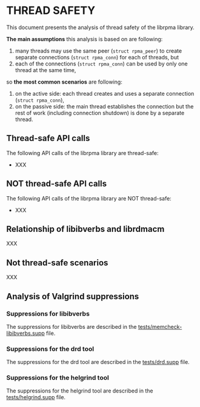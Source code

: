 # THREAD SAFETY

This document presents the analysis of thread safety of the librpma library.

**The main assumptions** this analysis is based on are following:
1) many threads may use the same peer (`struct rpma_peer`) to create separate connections (`struct rpma_conn`) for each of threads, but
2) each of the connections (`struct rpma_conn`) can be used by only one thread at the same time,

so **the most common scenarios** are following:
1) on the active side: each thread creates and uses a separate connection (`struct rpma_conn`),
2) on the passive side: the main thread establishes the connection but the rest of work (including connection shutdown) is done by a separate thread.

## Thread-safe API calls

The following API calls of the librpma library are thread-safe:
- XXX

## NOT thread-safe API calls

The following API calls of the librpma library are NOT thread-safe:
- XXX

## Relationship of libibverbs and librdmacm

XXX

## Not thread-safe scenarios

XXX

## Analysis of Valgrind suppressions

### Suppressions for libibverbs

The suppressions for libibverbs are described in the [tests/memcheck-libibverbs.supp](tests/memcheck-libibverbs.supp) file.

### Suppressions for the drd tool

The suppressions for the drd tool are described in the [tests/drd.supp](tests/drd.supp) file.

### Suppressions for the helgrind tool

The suppressions for the helgrind tool are described in the [tests/helgrind.supp](tests/helgrind.supp) file.
